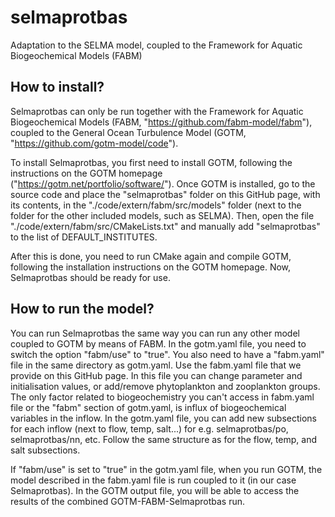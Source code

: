 # selmaprotbas
Adaptation to the SELMA model, coupled to the Framework for Aquatic Biogeochemical Models (FABM)

## How to install?
Selmaprotbas can only be run together with the Framework for Aquatic Biogeochemical Models (FABM, "https://github.com/fabm-model/fabm"),
coupled to the General Ocean Turbulence Model (GOTM, "https://github.com/gotm-model/code"). 

To install Selmaprotbas, you first need to install GOTM, following the instructions on the GOTM homepage ("https://gotm.net/portfolio/software/").
Once GOTM is installed, go to the source code and place the "selmaprotbas" folder on this GitHub page, with its contents, in the 
"./code/extern/fabm/src/models" folder (next to the folder for the other included models, such as SELMA). Then, open the file
"./code/extern/fabm/src/CMakeLists.txt" and manually add "selmaprotbas" to the list of DEFAULT_INSTITUTES. 

After this is done, you need to run CMake again and compile GOTM, following the installation instructions on the GOTM homepage. Now,
Selmaprotbas should be ready for use.

## How to run the model?
You can run Selmaprotbas the same way you can run any other model coupled to GOTM by means of FABM. In the gotm.yaml file, you need to switch the
option "fabm/use" to "true". You also need to have a "fabm.yaml" file in the same directory as gotm.yaml. Use the fabm.yaml file that we provide 
on this GitHub page. In this file you can change parameter and initialisation values, or add/remove phytoplankton and zooplankton groups. The only
factor related to biogeochemistry you can't access in fabm.yaml file or the "fabm" section of gotm.yaml, is influx of biogeochemical variables in
the inflow. In the gotm.yaml file, you can add new subsections for each inflow (next to flow, temp, salt...) for e.g. selmaprotbas/po,
selmaprotbas/nn, etc. Follow the same structure as for the flow, temp, and salt subsections.  

If "fabm/use" is set to "true" in the gotm.yaml file, when you run GOTM, the model described in the fabm.yaml file is run coupled to it (in our
case Selmaprotbas). In the GOTM output file, you will be able to access the results of the combined GOTM-FABM-Selmaprotbas run. 
